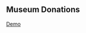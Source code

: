 ## Museum Donations
[Demo](https://bessondi.github.io/Museum-Donations/dist/)

[comment]: <> (![preview]&#40;preview.png&#41;)